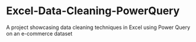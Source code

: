 # Excel-Data-Cleaning-PowerQuery
A project showcasing data cleaning techniques in Excel using Power Query on an e-commerce dataset
